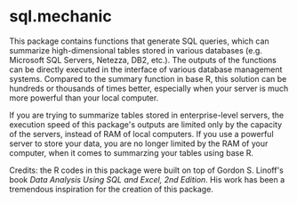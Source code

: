 # sql.mechanic
This package contains functions that generate SQL queries, which can summarize high-dimensional tables stored in various databases (e.g. Microsoft SQL Servers, Netezza, DB2, etc.). The outputs of the functions can be directly executed in the interface of various database management systems. Compared to the summary function in base R, this solution can be hundreds or thousands of times better, especially when your server is much more powerful than your local computer.

If you are trying to summarize tables stored in enterprise-level servers, the execution speed of this package's outputs are limited only by the capacity of the servers, instead of RAM of local computers. If you use a powerful server to store your data, you are no longer limited by the RAM of your computer, when it comes to summarzing your tables using base R. 

Credits: the R codes in this package were built on top of Gordon S. Linoff's book _Data Analysis Using SQL and Excel, 2nd Edition_. His work has been a tremendous inspiration for the creation of this package.  
